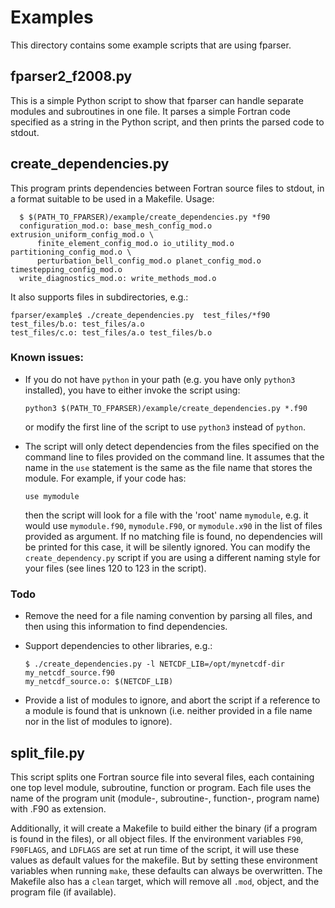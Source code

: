 # Examples
This directory contains some example scripts that are using fparser.

## fparser2_f2008.py
This is a simple Python script to show that fparser can handle separate
modules and subroutines in one file. It parses a simple Fortran
code specified as a string in the Python script, and then prints the
parsed code to stdout.

## create_dependencies.py
This program prints dependencies between Fortran source files to stdout,
in a format suitable to be used in a Makefile. Usage:

	  $ $(PATH_TO_FPARSER)/example/create_dependencies.py *f90
	  configuration_mod.o: base_mesh_config_mod.o extrusion_uniform_config_mod.o \
		  finite_element_config_mod.o io_utility_mod.o partitioning_config_mod.o \
		  perturbation_bell_config_mod.o planet_config_mod.o timestepping_config_mod.o
	  write_diagnostics_mod.o: write_methods_mod.o

It also supports files in subdirectories, e.g.:

    fparser/example$ ./create_dependencies.py  test_files/*f90
    test_files/b.o: test_files/a.o
    test_files/c.o: test_files/a.o test_files/b.o

### Known issues:
- If you do not have ``python`` in your path (e.g. you have only ``python3``
  installed), you have to either invoke the script using:

      python3 $(PATH_TO_FPARSER)/example/create_dependencies.py *.f90
  or modify the first line of the script to use ``python3`` instead of
  ``python``.
- The script will only detect dependencies from the files specified on the
  command line to files provided on the command line. It assumes that the name
  in the ``use`` statement is the same as the file name that stores the module.
  For example, if your code has:

  	  use mymodule

  then the script will look for a file with the 'root' name ``mymodule``,
  e.g. it would use ``mymodule.f90``, ``mymodule.F90``, or ``mymodule.x90``
  in the list of files provided as argument. If no matching file is found, no
  dependencies will be printed for this case, it will be silently ignored.
  You can modify the ``create_dependency.py`` script if you are using a
  different naming style for your files (see lines 120 to 123 in the script).

### Todo
- Remove the need for a file naming convention by parsing all files, and then
  using this information to find dependencies.
- Support dependencies to other libraries, e.g.:

      $ ./create_dependencies.py -l NETCDF_LIB=/opt/mynetcdf-dir my_netcdf_source.f90
      my_netcdf_source.o: $(NETCDF_LIB)
- Provide a list of modules to ignore, and abort the script if a reference
  to a module is found that is unknown (i.e. neither provided in a file name
  nor in the list of modules to ignore).

## split_file.py
This script splits one Fortran source file into several files, each containing one
top level module, subroutine, function or program. Each file uses the name of the
program unit (module-, subroutine-, function-, program name) with .F90 as extension.

Additionally, it will create a Makefile to build either the binary (if a program
is found in the files), or all object files. If the environment variables
``F90``, ``F90FLAGS``, and ``LDFLAGS`` are set at run time of the script, it will
use these values as default values for the makefile. But by setting these
environment variables when running ``make``, these defaults can always be overwritten.
The Makefile also has a ``clean`` target, which will remove all ``.mod``, object,
and the program file (if available).
